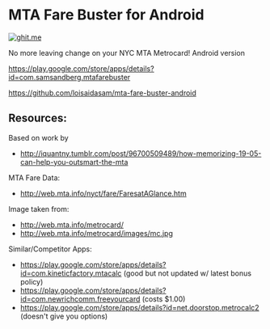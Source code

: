 MTA Fare Buster for Android
=======================

[![ghit.me](https://ghit.me/badge.svg?repo=loisaidasam/mta-fare-buster-android)](https://ghit.me/repo/loisaidasam/mta-fare-buster-android)

No more leaving change on your NYC MTA Metrocard! Android version

https://play.google.com/store/apps/details?id=com.samsandberg.mtafarebuster

https://github.com/loisaidasam/mta-fare-buster-android

## Resources:

Based on work by

- http://iquantny.tumblr.com/post/96700509489/how-memorizing-19-05-can-help-you-outsmart-the-mta

MTA Fare Data:

- http://web.mta.info/nyct/fare/FaresatAGlance.htm

Image taken from:

- http://web.mta.info/metrocard/
- http://web.mta.info/metrocard/images/mc.jpg

Similar/Competitor Apps:

- https://play.google.com/store/apps/details?id=com.kineticfactory.mtacalc (good but not updated w/ latest bonus policy)
- https://play.google.com/store/apps/details?id=com.newrichcomm.freeyourcard (costs $1.00)
- https://play.google.com/store/apps/details?id=net.doorstop.metrocalc2 (doesn't give you options)
